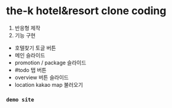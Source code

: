 # the-k hotel&resort clone coding

1. 반응형 제작
2. 기능 구현 
- 호텔찾기 토글 버튼
- 메인 슬라이드 
- promotion / package 슬라이드
- #todo 탭 버튼
- overview 버튼 슬라이드 
- location kakao map 불러오기

### `demo site`
